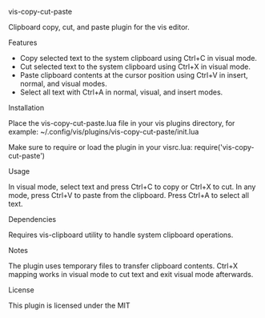 vis-copy-cut-paste

Clipboard copy, cut, and paste plugin for the vis editor.

Features

- Copy selected text to the system clipboard using Ctrl+C in visual mode.
- Cut selected text to the system clipboard using Ctrl+X in visual mode.
- Paste clipboard contents at the cursor position using Ctrl+V in insert, normal, and visual modes.
- Select all text with Ctrl+A in normal, visual, and insert modes.

Installation

Place the vis-copy-cut-paste.lua file in your vis plugins directory, for example:
~/.config/vis/plugins/vis-copy-cut-paste/init.lua

Make sure to require or load the plugin in your visrc.lua:
require('vis-copy-cut-paste')

Usage

In visual mode, select text and press Ctrl+C to copy or Ctrl+X to cut.
In any mode, press Ctrl+V to paste from the clipboard.
Press Ctrl+A to select all text.

Dependencies

Requires vis-clipboard utility to handle system clipboard operations.

Notes

The plugin uses temporary files to transfer clipboard contents.
Ctrl+X mapping works in visual mode to cut text and exit visual mode afterwards.

License

This plugin is licensed under the MIT
